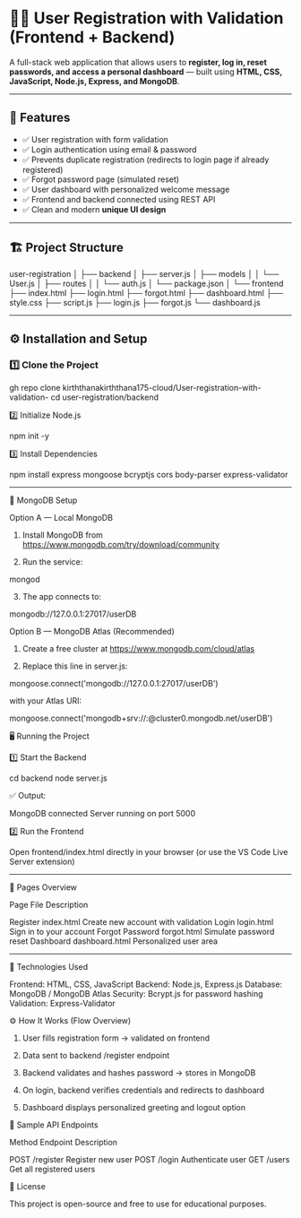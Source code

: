 # 🧑‍💻 User Registration with Validation (Frontend + Backend)

A full-stack web application that allows users to **register, log in, reset passwords, and access a personal dashboard** — built using **HTML, CSS, JavaScript, Node.js, Express, and MongoDB**.

---

## 🚀 Features

- ✅ User registration with form validation  
- ✅ Login authentication using email & password  
- ✅ Prevents duplicate registration (redirects to login page if already registered)  
- ✅ Forgot password page (simulated reset)  
- ✅ User dashboard with personalized welcome message  
- ✅ Frontend and backend connected using REST API  
- ✅ Clean and modern **unique UI design**  

---

## 🏗️ Project Structure

user-registration │ ├── backend │   ├── server.js │   ├── models │   │   └── User.js │   ├── routes │   │   └── auth.js │   └── package.json │ └── frontend ├── index.html ├── login.html ├── forgot.html ├── dashboard.html ├── style.css ├── script.js ├── login.js ├── forgot.js └── dashboard.js

---

## ⚙️ Installation and Setup

### 1️⃣ Clone the Project

gh repo clone kirththanakirththana175-cloud/User-registration-with-validation-
cd user-registration/backend

2️⃣ Initialize Node.js

npm init -y

3️⃣ Install Dependencies

npm install express mongoose bcryptjs cors body-parser express-validator


---

🧠 MongoDB Setup

Option A — Local MongoDB

1. Install MongoDB from https://www.mongodb.com/try/download/community


2. Run the service:

mongod


3. The app connects to:

mongodb://127.0.0.1:27017/userDB



Option B — MongoDB Atlas (Recommended)

1. Create a free cluster at https://www.mongodb.com/cloud/atlas


2. Replace this line in server.js:

mongoose.connect('mongodb://127.0.0.1:27017/userDB')

with your Atlas URI:

mongoose.connect('mongodb+srv://<username>:<password>@cluster0.mongodb.net/userDB')




🖥️ Running the Project

1️⃣ Start the Backend

cd backend
node server.js

✅ Output:

MongoDB connected
Server running on port 5000

2️⃣ Run the Frontend

Open frontend/index.html directly in your browser
(or use the VS Code Live Server extension)


---

🌈 Pages Overview

Page	File	Description

Register	index.html	Create new account with validation
Login	login.html	Sign in to your account
Forgot Password	forgot.html	Simulate password reset
Dashboard	dashboard.html	Personalized user area



---

🧩 Technologies Used

Frontend: HTML, CSS, JavaScript
Backend: Node.js, Express.js
Database: MongoDB / MongoDB Atlas
Security: Bcrypt.js for password hashing
Validation: Express-Validator

⚙️ How It Works (Flow Overview)

1. User fills registration form → validated on frontend


2. Data sent to backend /register endpoint


3. Backend validates and hashes password → stores in MongoDB


4. On login, backend verifies credentials and redirects to dashboard


5. Dashboard displays personalized greeting and logout option


📂 Sample API Endpoints

Method	Endpoint	Description

POST	/register	Register new user
POST	/login	Authenticate user
GET	/users	Get all registered users 

🧾 License

This project is open-source and free to use for educational purposes.

